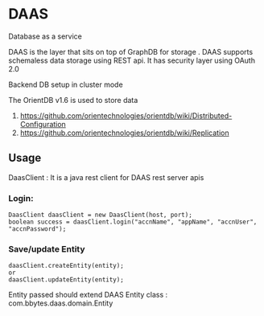 DAAS
====

Database as a service

DAAS is the layer that sits on top of GraphDB for storage . DAAS supports schemaless data storage using REST api.
It has security layer using OAuth 2.0


Backend DB setup in cluster mode

The OrientDB v1.6 is used to store data

1. https://github.com/orientechnologies/orientdb/wiki/Distributed-Configuration
2. https://github.com/orientechnologies/orientdb/wiki/Replication


## Usage




DaasClient : It is a java rest client for DAAS rest server apis

### Login:

	DaasClient daasClient = new DaasClient(host, port);
    boolean success = daasClient.login("accnName", "appName", "accnUser", "accnPassword");
    
### Save/update Entity

	daasClient.createEntity(entity);
    or
	daasClient.updateEntity(entity);
    
Entity passed should extend DAAS Entity class : com.bbytes.daas.domain.Entity   

    
    
    
    
    
    
    
    
    
    
    
    
    
    

